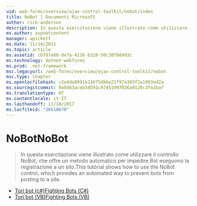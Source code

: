 ```yaml
---
uid: web-forms/overview/ajax-control-toolkit/nobot/index
title: NoBot | Documenti Microsoft
author: rick-anderson
description: In questa esercitazione viene illustrato come utilizzare il controllo NoBot, che offre un metodo automatico per impedire Bot eseguono la registrazione a un sito.
ms.author: aspnetcontent
manager: wpickett
ms.date: 11/14/2011
ms.topic: article
ms.assetid: cbf87e68-de7a-4216-b328-50c30f68493c
ms.technology: dotnet-webforms
ms.prod: .net-framework
msc.legacyurl: /web-forms/overview/ajax-control-toolkit/nobot
msc.type: chapter
ms.openlocfilehash: c2e4da8991b116754b6e21f97a383f2a1003ad2a
ms.sourcegitcommit: 9a9483aceb34591c97451997036a9120c3fe2baf
ms.translationtype: HT
ms.contentlocale: it-IT
ms.lasthandoff: 11/10/2017
ms.locfileid: "26510670"
---
```

<a name="nobot"></a><span data-ttu-id="8eb2c-103">NoBot</span><span class="sxs-lookup"><span data-stu-id="8eb2c-103">NoBot</span></span>
====================
> <span data-ttu-id="8eb2c-104">In questa esercitazione viene illustrato come utilizzare il controllo NoBot, che offre un metodo automatico per impedire Bot eseguono la registrazione a un sito.</span><span class="sxs-lookup"><span data-stu-id="8eb2c-104">This tutorial shows how to use the NoBot control, which provides an automated way to prevent bots from posting to a site.</span></span>


- [<span data-ttu-id="8eb2c-105">Tori bot (c#)</span><span class="sxs-lookup"><span data-stu-id="8eb2c-105">Fighting Bots (C#)</span></span>](fighting-bots-cs.md)
- [<span data-ttu-id="8eb2c-106">Tori bot (VB)</span><span class="sxs-lookup"><span data-stu-id="8eb2c-106">Fighting Bots (VB)</span></span>](fighting-bots-vb.md)
